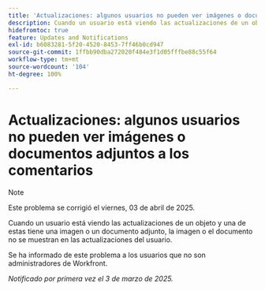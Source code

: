 ```yaml
---
title: 'Actualizaciones: algunos usuarios no pueden ver imágenes o documentos adjuntos a los comentarios'
description: Cuando un usuario está viendo las actualizaciones de un objeto y una de estas tiene una imagen o un documento adjunto, la imagen o el documento no se muestran en las actualizaciones del usuario.
hidefromtoc: true
feature: Updates and Notifications
exl-id: b6083281-5f20-4520-8453-7ff46b0cd947
source-git-commit: 1ffbb90dba272020f484e3f1d05fffbe88c55f64
workflow-type: tm+mt
source-wordcount: '104'
ht-degree: 100%

---
```


# Actualizaciones: algunos usuarios no pueden ver imágenes o documentos adjuntos a los comentarios

>[!NOTE]
>
>Este problema se corrigió el viernes, 03 de abril de 2025.

Cuando un usuario está viendo las actualizaciones de un objeto y una de estas tiene una imagen o un documento adjunto, la imagen o el documento no se muestran en las actualizaciones del usuario.

Se ha informado de este problema a los usuarios que no son administradores de Workfront.

_Notificado por primera vez el 3 de marzo de 2025._
